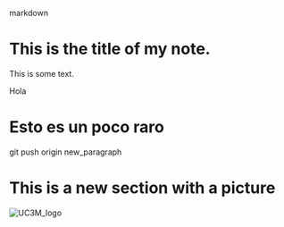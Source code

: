 markdown
# This is the title of my **note**.

This is some text.

Hola 
# Esto es un poco raro
git push origin new_paragraph

# This is a new section with a picture
![UC3M_logo](https://www.uc3m.es/ss/Satellite?blobcol=urldata&blobkey=id&blobtable=MungoBlobs&blobwhere=1371552353583&ssbinary=true)
